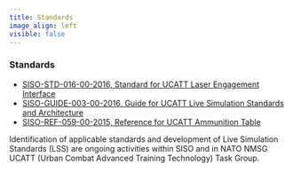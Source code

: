 ```yaml
---
title: Standards
image_align: left
visible: false
---
```


### Standards
* [SISO-STD-016-00-2016, Standard for UCATT Laser Engagement Interface](https://www.sisostds.org/ProductsPublications/Standards/SISOStandards.aspx)
* [SISO-GUIDE-003-00-2016, Guide for UCATT Live Simulation Standards and Architecture](https://www.sisostds.org/ProductsPublications/GuidanceProducts.aspx)
* [SISO-REF-059-00-2015, Reference for UCATT Ammunition Table](https://www.sisostds.org/ProductsPublications/ReferenceDocuments.aspx)

Identification of applicable standards and development of Live Simulation Standards (LSS) are ongoing activities within SISO and in NATO NMSG UCATT (Urban Combat Advanced Training Technology) Task Group.